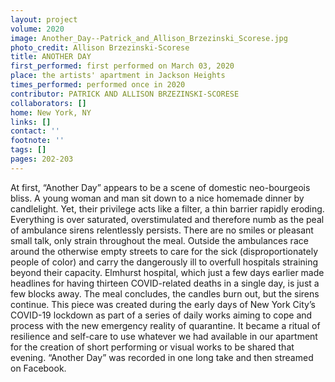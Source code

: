 ```yaml
---
layout: project
volume: 2020
image: Another_Day--Patrick_and_Allison_Brzezinski_Scorese.jpg
photo_credit: Allison Brzezinski-Scorese
title: ANOTHER DAY
first_performed: first performed on March 03, 2020
place: the artists' apartment in Jackson Heights
times_performed: performed once in 2020
contributor: PATRICK AND ALLISON BRZEZINSKI-SCORESE
collaborators: []
home: New York, NY
links: []
contact: ''
footnote: ''
tags: []
pages: 202-203
---
```




At first, “Another Day” appears to be a scene of domestic neo-bourgeois bliss. A young woman and man sit down to a nice homemade dinner by candlelight. Yet, their privilege acts like a filter, a thin barrier rapidly eroding. Everything is over saturated, overstimulated and therefore numb as the peal of ambulance sirens relentlessly persists. There are no smiles or pleasant small talk, only strain throughout the meal. Outside the ambulances race around the otherwise empty streets to care for the sick (disproportionately people of color) and carry the dangerously ill to overfull hospitals straining beyond their capacity. Elmhurst hospital, which just a few days earlier made headlines for having thirteen COVID-related deaths in a single day, is just a few blocks away. The meal concludes, the candles burn out, but the sirens continue. This piece was created during the early days of New York City’s COVID-19 lockdown as part of a series of daily works aiming to cope and process with the new emergency reality of quarantine. It became a ritual of resilience and self-care to use whatever we had available in our apartment for the creation of short performing or visual works to be shared that evening. “Another Day” was recorded in one long take and then streamed on Facebook. 

